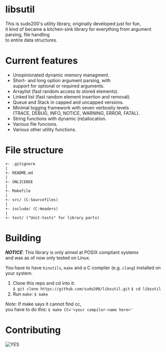 # libsutil

This is sudo200's utility library, originally developed just for fun, \
it kind of became a kitchen-sink library for everything from argument parsing, file handling \
to entire data structures.

# Current features

* Unopinionated dynamic memory managment.
* Short- and long option argument parsing, with \
  support for optional or required arguments.
* Arraylist (fast random access to stored elements).
* Linked list (fast random element insertion and removal).
* Queue and Stack in capped and uncapped versions.
* Minimal logging framework with seven verbosity levels \
  (TRACE, DEBUG, INFO, NOTICE, WARNING, ERROR, FATAL).
* String functions with dynamic (re)allocation.
* Various file funcions.
* Various other utility functions.

# File structure

```
+- .gitignore
|
+- README.md
|
+- UNLICENSE
|
+- Makefile
|
+- src/ (C-Sourcefiles)
|
+- include/ (C-Headers)
|
+- test/ ("Unit-tests" for library parts)
```

# Building

***NOTICE***: This library is only aimed at POSIX compliant systems \
and was as of now only tested on Linux.

You have to have `binutils`, `make` and a C compiler (e.g. `clang`) installed on your system.

1. Clone this repo and cd into it: \
`$ git clone https://github.com/sudo200/libsutil.git`
`$ cd libsutil`
2. Run `make`:
`$ make`

*Note*: If make says it cannot find cc, \
you have to do this:
`$ make CC='<your compiler-name here>'`

# Contributing

![YES](https://external-content.duckduckgo.com/iu/?u=https%3A%2F%2Fi.imgflip.com%2F4qqr9i.jpg&f=1&nofb=1)

